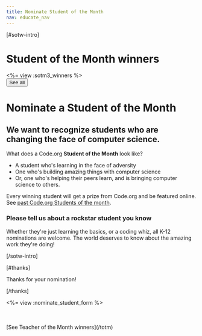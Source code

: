 ```yaml
---
title: Nominate Student of the Month
nav: educate_nav
---
```

[#sotw-intro]

# Student of the Month winners

<%= view :sotm3_winners %>
</br>
<a href="http://blog.code.org/tagged/SOTM"><button>See all</button></a>
# Nominate a Student of the Month

## We want to recognize students who are changing the face of computer science.

What does a Code.org **Student of the Month** look like?

- A student who's learning in the face of adversity
- One who's building amazing things with computer science
- Or, one who's helping their peers learn, and is bringing computer science to others.

Every winning student will get a prize from Code.org and be featured online. See [past Code.org Students of the month](http://codeorg.tumblr.com/tagged/sotw).

### Please tell us about a rockstar student you know
Whether they're just learning the basics, or a coding whiz, all K-12 nominations are welcome. The world deserves to know about the amazing work they're doing!

[/sotw-intro]

[#thanks]

Thanks for your nomination!

[/thanks]

<%= view :nominate_student_form %>

<br />
<br />
[See Teacher of the Month winners](/totm)
